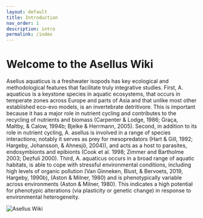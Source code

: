 ```yaml
---
layout: default
title: Introduction
nav_order: 1
description: intro
permalink: /index
---
```


# Welcome to the Asellus Wiki 

Asellus aquaticus is a freshwater isopods has key ecological and methodological features that facilitate truly integrative studies. First, A. aquaticus is a keystone species in aquatic ecosystems, that occurs in temperate zones across Europe and parts of Asia and that unlike most other established eco-evo models, is an invertebrate detritivore. This is important because it has a major role in nutrient cycling and contributes to the recycling of nutrients and biomass (Carpenter & Lodge, 1986; Graça, Maltby, & Calow, 1994b; Bjelke & Herrmann, 2005). Second, in addition to its role in nutrient cycling, A. asellus is involved in a range of species interactions; notably it serves as prey for mesopredators (Hart & Gill, 1992; Hargeby, Johansson, & Ahnesjö, 2004)), and acts as a host to parasites, endosymbionts and epibionts (Cook et al. 1998; Zimmer and Bartholme 2003; Dezfuli 2000). Third, A. aquaticus occurs in a broad range of aquatic habitats, is able to cope with stressful environmental conditions, including high levels of organic pollution (Van Ginneken, Blust, & Bervoets, 2019, Hargeby, 1990b), (Aston & Milner, 1980) and is phenotypically variable across environments (Aston & Milner, 1980). This indicates a high potential for phenotypic alterations (via plasticity or genetic change) in response to environmental heterogeneity. 

<img src="/wiki/assets/images/header.jpg" alt="Asellus Wiki">
